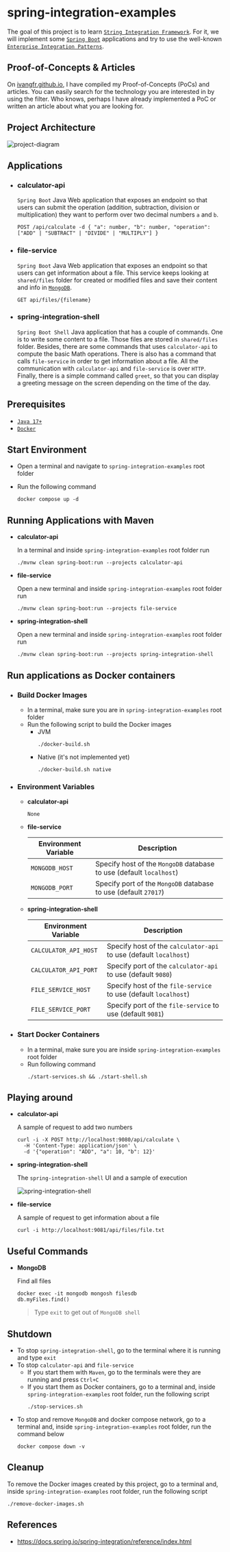 # spring-integration-examples

The goal of this project is to learn [`String Integration Framework`](https://docs.spring.io/spring-integration/reference/html/index.html). For it, we will implement some [`Spring Boot`](https://docs.spring.io/spring-boot/docs/current/reference/htmlsingle/) applications and try to use the well-known [`Enterprise Integration Patterns`](https://www.enterpriseintegrationpatterns.com/patterns/messaging/toc.html). 

## Proof-of-Concepts & Articles

On [ivangfr.github.io](https://ivangfr.github.io), I have compiled my Proof-of-Concepts (PoCs) and articles. You can easily search for the technology you are interested in by using the filter. Who knows, perhaps I have already implemented a PoC or written an article about what you are looking for.

## Project Architecture

![project-diagram](documentation/project-diagram.png)

## Applications

- ### calculator-api

  `Spring Boot` Java Web application that exposes an endpoint so that users can submit the operation (addition, subtraction, division or multiplication) they want to perform over two decimal numbers `a` and `b`.
  
  ```
  POST /api/calculate -d { "a": number, "b": number, "operation": ["ADD" | "SUBTRACT" | "DIVIDE" | "MULTIPLY"] }
  ```
  
- ### file-service

  `Spring Boot` Java Web application that exposes an endpoint so that users can get information about a file. This service keeps looking at `shared/files` folder for created or modified files and save their content and info in [`MongoDB`](https://www.mongodb.com/).
  
  ```
  GET api/files/{filename}
  ```

- ### spring-integration-shell

  `Spring Boot Shell` Java application that has a couple of commands. One is to write some content to a file. Those files are stored in `shared/files` folder. Besides, there are some commands that uses `calculator-api` to compute the basic Math operations. There is also has a command that calls `file-service` in order to get information about a file. All the communication with `calculator-api` and `file-service` is over `HTTP`. Finally, there is a simple command called `greet`, so that you can display a greeting message on the screen depending on the time of the day.

## Prerequisites

- [`Java 17+`](https://www.oracle.com/java/technologies/downloads/#java17)
- [`Docker`](https://www.docker.com/)

## Start Environment

- Open a terminal and navigate to `spring-integration-examples` root folder

- Run the following command
  ```
  docker compose up -d
  ```

## Running Applications with Maven

- **calculator-api**

  In a terminal and inside `spring-integration-examples` root folder run
  ```
  ./mvnw clean spring-boot:run --projects calculator-api
  ```

- **file-service**

  Open a new terminal and inside `spring-integration-examples` root folder run
  ```
  ./mvnw clean spring-boot:run --projects file-service
  ```

- **spring-integration-shell**

  Open a new terminal and inside `spring-integration-examples` root folder run
  ```
  ./mvnw clean spring-boot:run --projects spring-integration-shell
  ```

## Run applications as Docker containers

- ### Build Docker Images

  - In a terminal, make sure you are in `spring-integration-examples` root folder
  - Run the following script to build the Docker images
    - JVM
      ```
      ./docker-build.sh
      ```
    - Native (it's not implemented yet)
      ```
      ./docker-build.sh native
      ```

- ### Environment Variables

  - **calculator-api**

    `None`

  - **file-service**

    | Environment Variable | Description                                                         |
    |----------------------|---------------------------------------------------------------------|
    | `MONGODB_HOST`       | Specify host of the `MongoDB` database to use (default `localhost`) |
    | `MONGODB_PORT`       | Specify port of the `MongoDB` database to use (default `27017`)     |

  - **spring-integration-shell**

    | Environment Variable  | Description                                                       |
    |-----------------------|-------------------------------------------------------------------|
    | `CALCULATOR_API_HOST` | Specify host of the `calculator-api` to use (default `localhost`) |
    | `CALCULATOR_API_PORT` | Specify port of the `calculator-api` to use (default `9080`)      |
    | `FILE_SERVICE_HOST`   | Specify host of the `file-service` to use (default `localhost`)   |
    | `FILE_SERVICE_PORT`   | Specify port of the `file-service` to use (default `9081`)        |

- ### Start Docker Containers

  - In a terminal, make sure you are inside `spring-integration-examples` root folder
  - Run following command
    ```
    ./start-services.sh && ./start-shell.sh
    ```

## Playing around

- **calculator-api**

  A sample of request to add two numbers
  ```
  curl -i -X POST http://localhost:9080/api/calculate \
    -H 'Content-Type: application/json' \
    -d '{"operation": "ADD", "a": 10, "b": 12}'
  ```

- **spring-integration-shell**

  The `spring-integration-shell` UI and a sample of execution

  ![spring-integration-shell](documentation/spring-integration-shell.jpeg)

- **file-service**

  A sample of request to get information about a file
  ```
  curl -i http://localhost:9081/api/files/file.txt
  ```

## Useful Commands

- **MongoDB**

  Find all files
  ```
  docker exec -it mongodb mongosh filesdb
  db.myFiles.find()
  ```
  > Type `exit` to get out of `MongoDB shell`

## Shutdown

- To stop `spring-integration-shell`, go to the terminal where it is running and type `exit`
- To stop `calculator-api` and `file-service`
  - If you start them with `Maven`, go to the terminals were they are running and press `Ctrl+C`
  - If you start them as Docker containers, go to a terminal and, inside `spring-integration-examples` root folder, run the following script
    ```
    ./stop-services.sh
    ```
- To stop and remove `MongoDB` and docker compose network, go to a terminal and, inside `spring-integration-examples` root folder, run the command below
  ```
  docker compose down -v
  ```

## Cleanup

To remove the Docker images created by this project, go to a terminal and, inside `spring-integration-examples` root folder, run the following script
```
./remove-docker-images.sh
```

## References

- https://docs.spring.io/spring-integration/reference/index.html